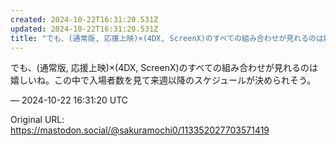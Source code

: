 ```yaml
---
created: 2024-10-22T16:31:20.531Z
updated: 2024-10-22T16:31:20.531Z
title: "でも、(通常版, 応援上映)×(4DX, ScreenX)のすべての組み合わせが見れるのは嬉しいね。この中で入場者数を見て来週以降のスケジュールが決められそう。[...]"
---
```


<p>でも、(通常版, 応援上映)×(4DX, ScreenX)のすべての組み合わせが見れるのは嬉しいね。この中で入場者数を見て来週以降のスケジュールが決められそう。</p>

&mdash; 2024-10-22 16:31:20 UTC

Original URL: https://mastodon.social/@sakuramochi0/113352027703571419
